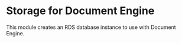 # Storage for Document Engine

This module creates an RDS database instance to use with Document Engine.
